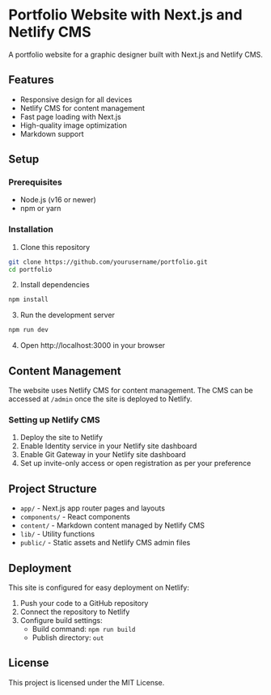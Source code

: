 # Portfolio Website with Next.js and Netlify CMS

A portfolio website for a graphic designer built with Next.js and Netlify CMS.

## Features

- Responsive design for all devices
- Netlify CMS for content management
- Fast page loading with Next.js
- High-quality image optimization
- Markdown support

## Setup

### Prerequisites

- Node.js (v16 or newer)
- npm or yarn

### Installation

1. Clone this repository
```bash
git clone https://github.com/yourusername/portfolio.git
cd portfolio
```

2. Install dependencies
```bash
npm install
```

3. Run the development server
```bash
npm run dev
```

4. Open http://localhost:3000 in your browser

## Content Management

The website uses Netlify CMS for content management. The CMS can be accessed at `/admin` once the site is deployed to Netlify.

### Setting up Netlify CMS

1. Deploy the site to Netlify
2. Enable Identity service in your Netlify site dashboard
3. Enable Git Gateway in your Netlify site dashboard
4. Set up invite-only access or open registration as per your preference

## Project Structure

- `app/` - Next.js app router pages and layouts
- `components/` - React components
- `content/` - Markdown content managed by Netlify CMS
- `lib/` - Utility functions
- `public/` - Static assets and Netlify CMS admin files

## Deployment

This site is configured for easy deployment on Netlify:

1. Push your code to a GitHub repository
2. Connect the repository to Netlify
3. Configure build settings:
   - Build command: `npm run build`
   - Publish directory: `out`

## License

This project is licensed under the MIT License.
